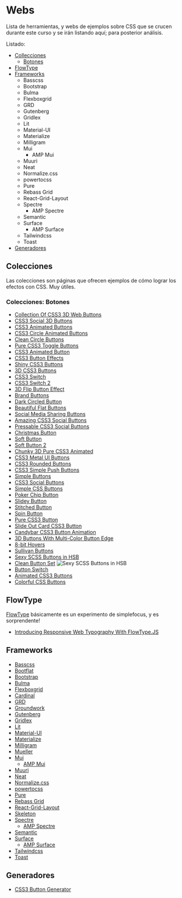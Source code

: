 # Webs

Lista de herramientas, y webs de ejemplos sobre CSS que se crucen durante este curso y se irán listando aquí; para posterior análisis.

Listado:

- [Collecciones](/c/css/webs.md#colecciones)
  - [Botones](/c/css/webs.md#colecciones-botones)
- [FlowType](/c/css/webs.md#flowtype)
- [Frameworks](/c/css/webs.md#frameworks)
  - Basscss
  - Bootstrap
  - Bulma
  - Flexboxgrid
  - GRD
  - Gutenberg
  - Gridlex
  - Lit
  - Material-UI
  - Materialize
  - Milligram
  - Mui
    - AMP Mui
  - Muuri
  - Neat
  - Normalize.css
  - powertocss
  - Pure
  - Rebass Grid
  - React-Grid-Layout
  - Spectre
    - AMP Spectre
  - Semantic
  - Surface
    - AMP Surface
  - Tailwindcss
  - Toast
- [Generadores](/c/css/webs.md#generadores)

<!--//
abcdefghijklmnñopqrstuvwxyz
- []()
//-->

## Colecciones

Las colecciones son páginas que ofrecen ejemplos de cómo lograr los efectos con CSS. Muy útiles.

### Colecciones: Botones

- [Collection Of CSS3 3D Web Buttons](http://jsfiddle.net/volcanicpixels/udXXA/)
- [CSS3 Social 3D Buttons](http://codepen.io/mediaashley/pen/kLbGf)
- [CSS3 Animated Buttons](http://codepen.io/tgaisser/pen/GixJd)
- [CSS3 Circle Animated Buttons](http://codepen.io/sethabbott/pen/FtuLz)
- [Clean Circle Buttons](http://codepen.io/yesilfasulye/pen/iGHru)
- [Pure CSS3 Toggle Buttons](http://jsfiddle.net/tovic/ve8mU/light/)
- [CSS3 Animated Button](http://jsfiddle.net/meetaaronsilber/RN63Y/)
- [CSS3 Button Effects](http://codepen.io/volusion/pen/AgqBf)
- [Shiny CSS3 Buttons](http://codepen.io/dodozhang21/pen/Ewftz)
- [3D CSS3 Buttons](http://codepen.io/simoncla/pen/uyIhr)
- [CSS3 Switch](http://codepen.io/margarida/pen/FJeoE)
- [CSS3 Switch 2](http://cssdeck.com/labs/w3kowgag)
- [3D Flip Button Effect](http://codepen.io/seansean11/pen/wHIae)
- [Brand Buttons](http://cssdeck.com/labs/brandbuttons)
- [Dark Circled Button](http://cssdeck.com/labs/blob-button)
- [Beautiful Flat Buttons](http://cssdeck.com/labs/beautiful-flat-buttons)
- [Social Media Sharing Buttons](http://cssdeck.com/labs/7m2vszfv)
- [Amazing CSS3 Social Buttons](http://cssdeck.com/labs/simple-yet-amazing-css3-social-buttons)
- [Pressable CSS3 Social Buttons](http://cssdeck.com/labs/pressable-css3-social-buttons)
- [Christmas Button](http://cssdeck.com/labs/christmas-button)
- [Soft Button](http://cssdeck.com/labs/lexr27qf)
- [Soft Button 2](http://cssdeck.com/labs/css-buttons)
- [Chunky 3D Pure CSS3 Animated](http://cssdeck.com/labs/chunky-3d-pure-css3-animated-website-buttons)
- [CSS3 Metal UI Buttons](http://cssdeck.com/labs/metal-ui-buttons)
- [CSS3 Rounded Buttons](http://cssdeck.com/labs/css3-rounded-buttons)
- [CSS3 Simple Push Buttons](http://cssdeck.com/labs/push-the-buttons)
- [Simple Buttons](http://codepen.io/cheeriottis/pen/inluv)
- [CSS3 Social Buttons](http://codepen.io/BJack/pen/tusJC)
- [Simple CSS Buttons](http://codepen.io/sazzad/pen/FKLIn)
- [Poker Chip Button](http://codepen.io/hoangtx/pen/tnmev)
- [Slidey Button](http://codepen.io/jackfilose/pen/zhqdk)
- [Stitched Button](http://codepen.io/jeyakarthika/pen/CGxkp)
- [Spin Button](http://codepen.io/rocbear/pen/mwquv)
- [Pure CSS3 Button](http://codepen.io/pedox/pen/Kfzso)
- [Slide Out Card CSS3 Button](http://codepen.io/jahdaic/pen/IJHrh)
- [Candybar CSS3 Button Animation](http://codepen.io/cemre/pen/wFjIB)
- [3D Buttons With Multi-Color Button Edge](http://codepen.io/damonbauer/pen/iEnes)
- [8-bit Hovers](http://codepen.io/tstoik/details/EjMzRZ/)
- [Sullivan Buttons](http://codepen.io/daviddarnes/pen/VLXxMa)
- [Sexy SCSS Buttons in HSB](http://codepen.io/jgthms/pen/EjxBdR)
- [Clean Button Set](http://codepen.io/oknoblich/pen/jdsIA)
  ![Sexy SCSS Buttons in HSB](https://cdn-images-1.medium.com/max/800/0*hQj5ynmtUEUX3wZr.jpg)
- [Button Switch](http://codepen.io/geedmo/pen/kBHsI/)
- [Animated CSS3 Buttons](http://codepen.io/sazzad/pen/yNNNJG)
- [Colorful CSS Buttons](http://codepen.io/chrisdothtml/pen/waKBdM/)

## FlowType

[FlowType](http://simplefocus.com/flowtype/) básicamente es un experimento de simplefocus, y es sorprendente!

- [Introducing Responsive Web Typography With FlowType.JS](https://www.smashingmagazine.com/2013/09/introducing-flowtype-js/)

## Frameworks

- [Basscss](https://github.com/basscss/basscss/)
- [Bootflat](https://github.com/bootflat/bootflat.github.io)
- [Bootstrap](/c/bootstrap/)
- [Bulma](https://github.com/jgthms/bulma)
- [Flexboxgrid](https://github.com/kristoferjoseph/flexboxgrid)
- [Cardinal](https://github.com/cardinalcss/cardinalcss)
- [GRD](https://github.com/1000ch/grd)
- [Groundwork](https://github.com/groundworkcss/groundwork)
- [Gutenberg](https://github.com/BafS/Gutenberg)
- [Gridlex](https://github.com/devlint/gridlex)
- [Lit](https://github.com/ajusa/lit)
- [Material-UI](https://github.com/mui-org/material-ui)
- [Materialize](https://github.com/Dogfalo/materialize)
- [Milligram](https://github.com/milligram/milligram)
- [Mueller](https://muellergridsystem.com/)
- [Mui](https://github.com/muicss/mui)
  - [AMP Mui](https://github.com/niutech/amp-mui/)
- [Muuri](https://github.com/haltu/muuri)
- [Neat](https://github.com/thoughtbot/neat)
- [Normalize.css](https://github.com/necolas/normalize.css)
- [powertocss](https://github.com/powertoweb/powertocss)
- [Pure](https://github.com/pure-css/pure/)
- [Rebass Grid](https://github.com/rebassjs/grid)
- [React-Grid-Layout](https://github.com/STRML/react-grid-layout)
- [Skeleton](https://github.com/dhg/Skeleton/)
- [Spectre](https://github.com/picturepan2/spectre)
  - [AMP Spectre](https://github.com/niutech/amp-spectre/)
- [Semantic](https://github.com/Semantic-Org/Semantic-UI)
- [Surface](https://github.com/mildrenben/surface)
  - [AMP Surface](https://github.com/niutech/amp-surface)
- [Tailwindcss](https://github.com/tailwindcss/tailwindcss)
- [Toast](https://github.com/daneden/Toast)

## Generadores

- [CSS3 Button Generator](https://www.sanwebe.com/css3-button-generator)
